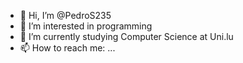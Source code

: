 - 👋 Hi, I’m @PedroS235
- 👀 I’m interested in programming
- 🌱 I’m currently studying Computer Science at Uni.lu
- 📫 How to reach me: ...

